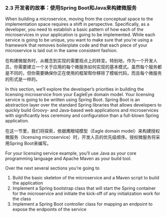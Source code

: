 ### 

### 2.3 开发者的故事：使用Spring Boot和Java来构建微服务

When building a microservice, moving from the conceptual space to the implementation space requires a shift in perspective. Specifically, as a developer, you need to establish a basic pattern of how each of the microservices in your application is going to be implemented. While each service is going to be unique, you want to make sure that you’re using a framework that removes boilerplate code and that each piece of your microservice is laid out in the same consistent fashion.

在构建微服务时，从概念到实现的需要观点上的转变。特别地，作为一个开发人员，你需要建立一个关于应用的每个微服务如何实现的基本模式。虽然每个服务都是不同的，但你需要确保你正在使用的框架帮你移除了模板代码，而且每个微服务的形式是一样的。

In this section, we’ll explore the developer’s priorities in building the licensing microservice from your EagleEye domain model. Your licensing service is going to be written using Spring Boot. Spring Boot is an abstraction layer over the standard Spring libraries that allows developers to quickly build Groovy- and Java-based web applications and microservices with significantly less ceremony and configuration than a full-blown Spring application.

在这一节里，我们将探索，依据鹰眼域模型（Eagle domain model）来构建授权微服务（licensing microservice）时，开发人员的优先级顺序。授权微服务将采用Spring Boot来编写。

For your licensing service example, you’ll use Java as your core programming language and Apache Maven as your build tool.

Over the next several sections you’re going to

1. Build the basic skeleton of the microservice and a Maven script to build the application
2. Implement a Spring bootstrap class that will start the Spring container for the microservice and initiate the kick-off of any initialization work for the class
3. Implement a Spring Boot controller class for mapping an endpoint to expose the endpoints of the service



